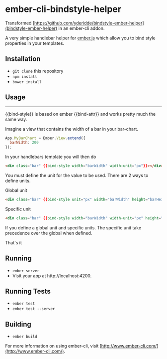 # ember-cli-bindstyle-helper

Transformed [https://github.com/yderidde/bindstyle-ember-helper](bindstyle-ember-helper) in an ember-cli addon.

A very simple handlebar helper for [ember.js](http://emberjs.com) which allow you to bind style properties in your templates. 

## Installation

* `git clone` this repository
* `npm install`
* `bower install`

## Usage
---
{{bind-style}} is based on ember {{bind-attr}} and works pretty much the same way.


Imagine a view that contains the width of a bar in your bar-chart.

```javascript
App.MyBarChart = Ember.View.extend({
  barWidth: 200
});
```

In your handlebars template you will then do  

```html
<div class="bar" {{bind-style width="barWidth" width-unit="px"}}></div> 
```

You must define the unit for the value to be used. There are 2 ways to define units.  

Global unit   

```html
<div class="bar" {{bind-style unit="px" width="barWidth" height="barHeight"}}></div> 
```   

Specific unit    

```html
<div class="bar" {{bind-style width="barWidth" width-unit="px" height="barHeight" height-unit="%"}}></div> 
```    

If you define a global unit and specific units. The specific unit take precedence over the global when defined.

That's it

## Running

* `ember server`
* Visit your app at http://localhost:4200.

## Running Tests

* `ember test`
* `ember test --server`

## Building

* `ember build`

For more information on using ember-cli, visit [http://www.ember-cli.com/](http://www.ember-cli.com/).
